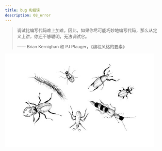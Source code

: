 ```yaml
---
title: bug 和错误
description: 08_error
---
```


> 调试比编写代码难上加难。因此，如果你尽可能巧妙地编写代码，那么从定义上讲，你还不够聪明，无法调试它。
>
> —— Brian Kernighan 和 PJ Plauger，《编程风格的要素》

![chapter_picture_08.jpg](./chapter_picture_8.jpg)
